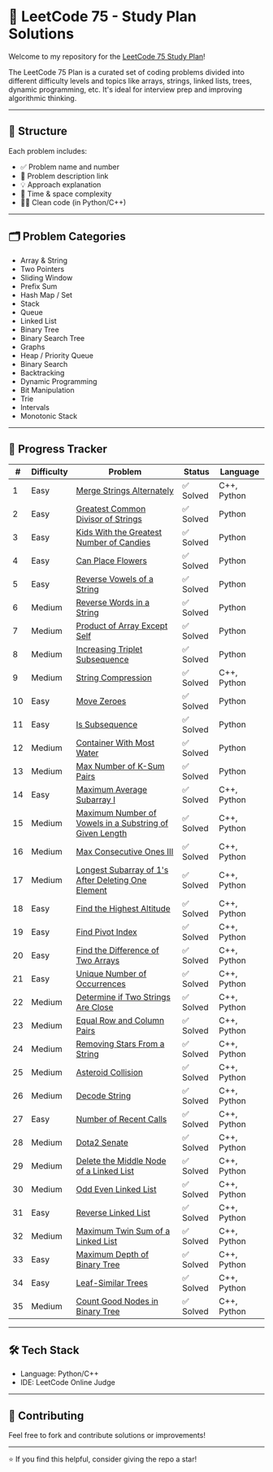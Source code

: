 # 🚀 LeetCode 75 - Study Plan Solutions

Welcome to my repository for the [LeetCode 75 Study Plan](https://leetcode.com/study-plan/leetcode-75/)!

The LeetCode 75 Plan is a curated set of coding problems divided into different difficulty levels and topics like arrays, strings, linked lists, trees, dynamic programming, etc. It's ideal for interview prep and improving algorithmic thinking.

---

## 🧠 Structure

Each problem includes:
- ✅ Problem name and number
- 📄 Problem description link
- 💡 Approach explanation
- 🧮 Time & space complexity
- 🧑‍💻 Clean code (in Python/C++)

---

## 🗂️ Problem Categories

- Array & String
- Two Pointers
- Sliding Window
- Prefix Sum
- Hash Map / Set
- Stack
- Queue
- Linked List
- Binary Tree
- Binary Search Tree
- Graphs
- Heap / Priority Queue
- Binary Search
- Backtracking
- Dynamic Programming
- Bit Manipulation
- Trie
- Intervals
- Monotonic Stack

---

## 📌 Progress Tracker

| # | Difficulty | Problem | Status | Language |
|--|---------|--------|--------|----------|
| 1 | Easy | [Merge Strings Alternately](https://leetcode.com/problems/merge-strings-alternately/) | ✅ Solved | C++, Python |
| 2 | Easy | [Greatest Common Divisor of Strings](https://leetcode.com/problems/greatest-common-divisor-of-strings/) | ✅ Solved | Python |
| 3 | Easy | [Kids With the Greatest Number of Candies](https://leetcode.com/problems/kids-with-the-greatest-number-of-candies/) | ✅ Solved | Python |
| 4 | Easy | [Can Place Flowers](https://leetcode.com/problems/can-place-flowers/) | ✅ Solved | Python |
| 5 | Easy | [Reverse Vowels of a String](https://leetcode.com/problems/reverse-vowels-of-a-string/) | ✅ Solved | Python |
| 6 | Medium | [Reverse Words in a String](https://leetcode.com/problems/reverse-words-in-a-string/) | ✅ Solved | Python |
| 7 | Medium | [Product of Array Except Self](https://leetcode.com/problems/product-of-array-except-self/) | ✅ Solved | Python |
| 8 | Medium | [Increasing Triplet Subsequence](https://leetcode.com/problems/increasing-triplet-subsequence/) | ✅ Solved | Python |
| 9 | Medium | [String Compression](https://leetcode.com/problems/string-compression/) | ✅ Solved | C++, Python |
| 10 | Easy | [Move Zeroes](https://leetcode.com/problems/move-zeroes/) | ✅ Solved | Python |
| 11 | Easy | [Is Subsequence](https://leetcode.com/problems/is-subsequence/) | ✅ Solved | Python |
| 12 | Medium | [Container With Most Water](https://leetcode.com/problems/container-with-most-water/) | ✅ Solved | Python |
| 13 | Medium | [Max Number of K-Sum Pairs](https://leetcode.com/problems/max-number-of-k-sum-pairs/) | ✅ Solved | Python |
| 14 | Easy| [Maximum Average Subarray I](https://leetcode.com/problems/maximum-average-subarray-i/) | ✅ Solved | C++, Python |
| 15 | Medium | [Maximum Number of Vowels in a Substring of Given Length](https://leetcode.com/problems/maximum-number-of-vowels-in-a-substring-of-given-length/) | ✅ Solved | C++, Python |
| 16 | Medium | [Max Consecutive Ones III](https://leetcode.com/problems/max-consecutive-ones-iii/) | ✅ Solved | C++, Python |
| 17 | Medium | [Longest Subarray of 1's After Deleting One Element](https://leetcode.com/problems/longest-subarray-of-1s-after-deleting-one-element/) | ✅ Solved | C++, Python |
| 18 | Easy | [Find the Highest Altitude](https://leetcode.com/problems/find-the-highest-altitude/) | ✅ Solved | C++, Python |
| 19 | Easy | [Find Pivot Index](https://leetcode.com/problems/find-pivot-index/) | ✅ Solved | C++, Python |
| 20 | Easy | [Find the Difference of Two Arrays](https://leetcode.com/problems/find-the-difference-of-two-arrays/) | ✅ Solved | C++, Python |
| 21 | Easy | [Unique Number of Occurrences](https://leetcode.com/problems/unique-number-of-occurrences/) | ✅ Solved | C++, Python |
| 22 | Medium | [Determine if Two Strings Are Close](https://leetcode.com/problems/determine-if-two-strings-are-close/) | ✅ Solved | C++, Python |
| 23 | Medium | [Equal Row and Column Pairs](https://leetcode.com/problems/equal-row-and-column-pairs/) | ✅ Solved | C++, Python |
| 24 | Medium | [Removing Stars From a String](https://leetcode.com/problems/removing-stars-from-a-string/) | ✅ Solved | C++, Python |
| 25 | Medium | [Asteroid Collision](https://leetcode.com/problems/asteroid-collision/) | ✅ Solved | C++, Python |
| 26 | Medium | [Decode String](https://leetcode.com/problems/decode-string/) | ✅ Solved | C++, Python |
| 27 | Easy | [Number of Recent Calls](https://leetcode.com/problems/number-of-recent-calls/) | ✅ Solved | C++, Python |
| 28 | Medium | [Dota2 Senate](https://leetcode.com/problems/dota2-senate/) | ✅ Solved | C++, Python |
| 29 | Medium | [Delete the Middle Node of a Linked List](https://leetcode.com/problems/delete-the-middle-node-of-a-linked-list/) | ✅ Solved | C++, Python |
| 30 | Medium | [Odd Even Linked List](https://leetcode.com/problems/odd-even-linked-list/) | ✅ Solved | C++, Python |
| 31 | Easy | [Reverse Linked List](https://leetcode.com/problems/reverse-linked-list/) | ✅ Solved | C++, Python |
| 32 | Medium | [Maximum Twin Sum of a Linked List](https://leetcode.com/problems/maximum-twin-sum-of-a-linked-list/) | ✅ Solved | C++, Python |
| 33 | Easy | [Maximum Depth of Binary Tree](https://leetcode.com/problems/maximum-depth-of-binary-tree/) | ✅ Solved | C++, Python |
| 34 | Easy | [Leaf-Similar Trees](https://leetcode.com/problems/leaf-similar-trees/) | ✅ Solved | C++, Python |
| 35 | Medium | [Count Good Nodes in Binary Tree](https://leetcode.com/problems/count-good-nodes-in-binary-tree/) | ✅ Solved | C++, Python |
<!--
| 36 | Medium | []() | ✅ Solved | C++, Python |
| 37 | Medium | []() | ✅ Solved | C++, Python |
| 38 | Medium | []() | ✅ Solved | C++, Python |
| 39 | ... | []() | ✅ Solved | C++, Python |
| 40 | ... | []() | ✅ Solved | C++, Python |
-->
---

## 🛠 Tech Stack

- Language: Python/C++
- IDE: LeetCode Online Judge
<!--
- Format: Jupyter Notebooks / `.py` files
-->

---

## 💬 Contributing

Feel free to fork and contribute solutions or improvements!

---

⭐ If you find this helpful, consider giving the repo a star!
